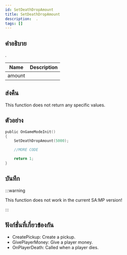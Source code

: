 ```yaml
---
id: SetDeathDropAmount
title: SetDeathDropAmount
description:  .
tags: []
---
```


## คำอธิบาย

 . 


| Name | Description |
|------|-------------|
|amount | |


## ส่งคืน

This function does not return any specific values.


## ตัวอย่าง


```c
public OnGameModeInit()
{
    SetDeathDropAmount(5000);

    //MORE CODE

    return 1;
}
```


## บันทึก

:::warning

This function does not work in the current SA:MP version!

:::


## ฟังก์ชั่นที่เกี่ยวข้องกัน


-  CreatePickup: Create a pickup.
-  GivePlayerMoney: Give a player money.
-  OnPlayerDeath: Called when a player dies.